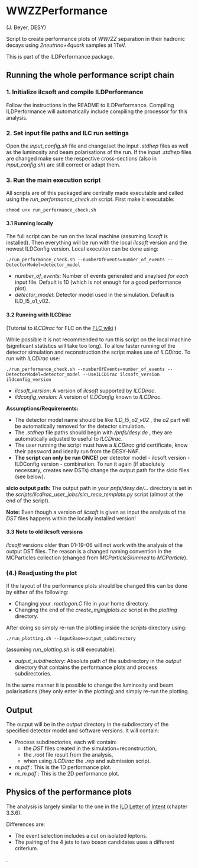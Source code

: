 # WWZZPerformance
(J. Beyer, DESY)

Script to create performance plots of *WW/ZZ* separation in their hadronic decays using *2neutrino+4quark* samples at 1TeV.

This is part of the ILDPerformance package.

## Running the whole performance script chain

### 1. Initialize ilcsoft and compile ILDPerformance
Follow the instructions in the README to ILDPerformance.
Compiling ILDPerformance will automatically include compiling the processor for this analysis.

### 2. Set input file paths and ILC run settings
Open the *input_config.sh* file and change/set the input *.stdhep* files as well as the luminosity and beam polarisations of the run.
If the input *.stdhep* files are changed make sure the respective cross-sections (also in *input_config.sh*) are still correct or adapt them.



### 3. Run the main execution script
All scripts are of this packaged are centrally made executable and called using the *run_performance_check.sh* script.
First make it executable:
```shell
chmod u+x run_performance_check.sh
```

#### 3.1 Running locally
The full script can be run on the local machine (assuming *ilcsoft* is installed). Then everything will be run with the local *ilcsoft* version and the newest ILDConfig version. Local execution can be done using:
```shell
./run_performance_check.sh --numberOfEvents=number_of_events --DetectorModel=detector_model
```
- *number_of_events*: Number of events generated and anaylsed *for each* input file. Default is 10 (which is not enough for a good performance plot).
- *detector_model*: Detector model used in the simulation. Default is ILD_l5_o1_v02.


#### 3.2 Running with ILCDirac

(Tutorial to *ILCDirac* for FLC on the [FLC wiki](http://flcwiki.desy.de/ILCDirac) )

While possible it is not recommended to run this script on the local machine (significant statistics will take too long). To allow faster running of the detector simulation and reconstruction the script makes use of *ILCDirac*. To run with *ILCDirac* use:
```shell
./run_performance_check.sh --numberOfEvents=number_of_events --DetectorModel=detector_model --UseILCDirac ilcsoft_version ildconfig_version
```
- *ilcsoft_version*: A version of *ilcsoft* supported by *ILCDirac*.
- *ildconfig_version*: A version of *ILDConfig* known to *ILCDirac*.

**Assumptions/Requirements:**
- The detector model name should be like *ILD_l5_o2_v02* , the *o2* part will be automatically removed for the detector simulation.
- The *.stdhep* file paths should begin with */pnfs/desy.de* , they are automatically adjusted to useful to *ILCDirac*.
- The user running the script must have a *ILCDirac* grid certificate, know their password and ideally run from the DESY-NAF.
- **The script can only be run ONCE!** per detector model - ilcsoft version - ILDConfig version - combination. To run it again (if absolutely necessary, creates new DSTs) change the output path for the slcio files (see below). 

**slcio output path:** The output path in your *pnfs/desy.de/...* directory is set in the *scripts/ilcdirac_user_jobs/sim_reco_template.py* script (almost at the end of the script).

**Note:** Even though a version of *ilcsoft* is given as input the analysis of the *DST* files happens within the locally installed version!

#### 3.3 Note to old ilcsoft versions

*ilcsoft* versions older than 01-19-06 will not work with the analysis of the output DST files. The reason is a changed naming convention in the MCParticles collection (changed from *MCParticleSkimmed* to *MCParticle*).


### (4.) Readjusting the plot

If the layout of the performance plots should be changed this can be done by either of the following:

- Changing your *.rootlogon.C* file in your home directory.
- Changing the end of the *create_mjjmjjplots.cc* script in the *plotting* directory.

After doing so simply re-run the plotting inside the *scripts* directory using:
```shell
./run_plotting.sh --InputBase=output_subdirectory
```
(assuming *run_plotting.sh* is still executable).

- *output_subdirectory*: Absolute path of the subdirectory in the *output* directory that contains the performance plots and process subdirectories.

In the same manner it is possible to change the luminosity and beam polarisations (they only enter in the plotting) and simply re-run the plotting.

##  Output
The output will be in the *output* directory in the subdirectory of the specified detector model and software versions.
It will contain:

- Process subdirectories, each will contain:
  - the *DST* files created in the simulation+reconstruction,
  - the *.root* file result from the analysis,
  - when using *ILCDirac* the *.rep* and submission script.
- *m.pdf* : This is the 1D performance plot.
- *m_m.pdf* : This is the 2D performance plot.


## Physics of the performance plots

The analysis is largely similar to the one in the [ILD Letter of Intent](https://arxiv.org/abs/1006.3396) (chapter 3.3.6).

Differences are:

- The event selection includes a cut on isolated leptons.
- The pairing of the 4 jets to two boson candidates uses a different criterium.




















.
